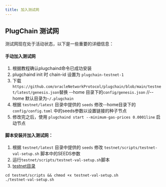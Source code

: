 ```yaml
---
title: 加入测试网
---
```

## PlugChain 测试网

测试网现在处于活动状态，以下是一些重要的详细信息：

#### 手动加入测试网
1. 根据教程确认plugchaind命令已成功安装
2. plugchaind init 时 chain-id 设置为 `plugchain-testnet-1`
3. 下载`https://github.com/oracleNetworkProtocol/plugchain/blob/main/testnet/latest/genesis.json`替换 --home 目录下的`config/genesis.json` //--home 默认目录为`~/.plugchain`
4. 根据 `testnet/latest` 目录中提供的 `seeds` 修改--home目录下的 `config/config.toml` 中的seeds参数以设置链接的种子节点 
5. 修改完之后，使用 `plugchaind start --minimum-gas-prices 0.0001line` 启动节点

#### 脚本安装并加入测试网：

1. 根据 `testnet/latest` 目录中提供的 `seeds` 修改 `testnet/scripts/testnet-val-setup.sh` 脚本中的SEEDS参数
2. 运行`testnet/scripts/testnet-val-setup.sh`脚本
3. [testnet目录](https://github.com/oracleNetworkProtocol/plugchain/tree/main/testnet)

```shell
cd testnet/scripts && chmod +x testnet-val-setup.sh
./testnet-val-setup.sh
```